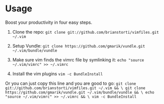 Usage
========

Boost your productivity in four easy steps.

1. Clone the repo:
`git clone git://github.com/brianstorti/vimfiles.git ~/.vim`

2. Setup Vundle:
`git clone https://github.com/gmarik/vundle.git ~/.vim/bundle/vundle`

3. Make sure vim finds the vimrc file by symlinking it:
`echo "source ~/.vim/vimrc" >> ~/.vimrc`

4. Install the vim plugins
`vim -c BundleInstall`

Or you can just copy this line and you are good to go:
`git clone git://github.com/brianstorti/vimfiles.git ~/.vim && \
 git clone https://github.com/gmarik/vundle.git ~/.vim/bundle/vundle && \
 echo "source ~/.vim/vimrc" >> ~/.vimrc && \
 vim -c BundleInstall`
